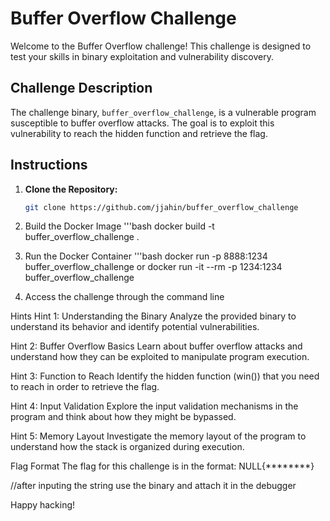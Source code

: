 # Buffer Overflow Challenge

Welcome to the Buffer Overflow challenge! This challenge is designed to test your skills in binary exploitation and vulnerability discovery.

## Challenge Description

The challenge binary, `buffer_overflow_challenge`, is a vulnerable program susceptible to buffer overflow attacks. The goal is to exploit this vulnerability to reach the hidden function and retrieve the flag.

## Instructions

1. **Clone the Repository:**
   ```bash
   git clone https://github.com/jjahin/buffer_overflow_challenge
   
2. Build the Docker Image
   '''bash
   docker build -t buffer_overflow_challenge .
3. Run the Docker Container
   '''bash
   docker run -p 8888:1234 buffer_overflow_challenge or 
   docker run -it --rm -p 1234:1234 buffer_overflow_challenge

4. Access the challenge through the command line 

Hints
Hint 1: Understanding the Binary
Analyze the provided binary to understand its behavior and identify potential vulnerabilities.

Hint 2: Buffer Overflow Basics
Learn about buffer overflow attacks and understand how they can be exploited to manipulate program execution.

Hint 3: Function to Reach
Identify the hidden function (win()) that you need to reach in order to retrieve the flag.

Hint 4: Input Validation
Explore the input validation mechanisms in the program and think about how they might be bypassed.

Hint 5: Memory Layout
Investigate the memory layout of the program to understand how the stack is organized during execution.

Flag Format
The flag for this challenge is in the format: NULL{********}

//after inputing the string use the binary and attach it in the debugger

Happy hacking!
